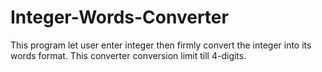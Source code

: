 # Integer-Words-Converter
This program let user enter integer then firmly convert the integer into its words format.  This converter conversion limit till 4-digits.

